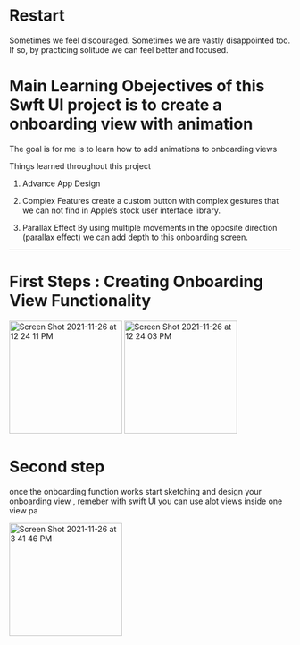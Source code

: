 # Restart
Sometimes we feel discouraged. 
Sometimes we are vastly disappointed too. If so, by practicing solitude we can feel better and focused. 

# Main Learning Obejectives of this Swft UI project  is to create a onboarding view with animation 

The goal is for me is to learn how to add animations to onboarding views

Things learned throughout this project 

1. Advance App Design 

2. Complex Features 
 create  a custom button with complex gestures that we can not find in Apple’s stock user interface library.

3. Parallax Effect
By using multiple movements in the opposite direction (parallax effect) we can add depth to this  onboarding screen.



--------------

# First Steps : Creating Onboarding View Functionality 

<img width="202" alt="Screen Shot 2021-11-26 at 12 24 11 PM" src="https://user-images.githubusercontent.com/61983873/143619444-01443c9a-fbf2-4605-9011-c08bf746fb5b.png">


<img width="202" alt="Screen Shot 2021-11-26 at 12 24 03 PM" src="https://user-images.githubusercontent.com/61983873/143619452-d021404f-d94b-4418-81bc-91d43c08123c.png">

# Second step 

once the onboarding function works start sketching and design your onboarding view , remeber with swift UI you can use alot views inside one view pa



<img width="202" alt="Screen Shot 2021-11-26 at 3 41 46 PM" src="https://user-images.githubusercontent.com/61983873/143656873-18558844-edd3-47e4-8077-bfedf1e97ea4.png">

